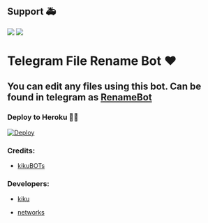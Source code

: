 ## Support 🚑
<a href="https://t.me/Tgxbots"><img src="https://img.shields.io/badge/Join-Telegram%20Channel-red.svg?logo=Telegram"></a>
<a href="https://t.me/TgxSupportChat"><img src="https://img.shields.io/badge/Join-Telegram%20Group-blue.svg?logo=telegram"></a>




# Telegram File Rename Bot ❤

## You can edit  any files using this bot. Can be found in telegram as [RenameBot](https://t.me/TgxRename_bot)

### Deploy to Heroku 🏃‍♂

[![Deploy](https://www.herokucdn.com/deploy/button.svg)](https://heroku.com/deploy?template=https://github.com/Teamkiku/RenameBot)

### Credits:

- [kikuBOTs](https://t.me/kikubots)

### Developers:

- [kiku](https://t.me/kikubots)

- [networks](https://t.me/Teamkiku)
